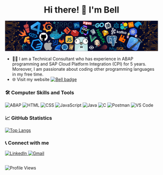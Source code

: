 <h1 align="center"> Hi there! 👋 I'm Bell </h1>
<img src="/src/cover_header.png">

- 👩‍💼 I am a Technical Consultant who has experience in ABAP programming and SAP Cloud Platform Integration (CPI) for 5 years. Moreover, I am passionate about coding other programming languages in my free time.</b>
- 🌐 Visit my website [![Bell badge](https://img.shields.io/badge/Click_Here-1572B6?style=plastic&logoColor=white)](https://bellaimsaard.github.io/myportfolio.github.io/)
<!---
BellAimsaard/BellAimsaard is a ✨ special ✨ repository because its `README.md` (this file) appears on your GitHub profile.
You can click the Preview link to take a look at your changes.
--->

### :hammer_and_wrench: Computer Skills and Tools
<div id="languages_and_tools">
  <img src="https://img.shields.io/badge/-ABAP-000?&logo=sap&logoColor=blue" alt="ABAP" height="30"/>
  <img src="https://img.shields.io/badge/-HTML5-000?&logo=html5&logoColor=E34F26" alt="HTML" height="30"/>
  <img src="https://img.shields.io/badge/-CSS3-000?&logo=css3&logoColor=1572B6" alt="CSS" height="30"/>
  <img src="https://img.shields.io/badge/-JavaScript-000?&logo=javascript&logoColor=F7DF1E" alt="JavaScript" height="30"/>
  <img src="https://custom-icon-badges.herokuapp.com/badge/-Java-000.svg?&logo=java&logoColor=8B0000" alt="Java" height="30"/> 
  <img src="https://img.shields.io/badge/C-000?&logo=c&logoColor=white" alt="C" height="30"/>
  <img src="https://img.shields.io/badge/-Postman-000?&logo=postman" alt="Postman" height="30"/>
  <img src="https://img.shields.io/badge/-VS%20Code-000?&logo=visual-studio-code&logoColor=blue" alt="VS Code" height="30"/>
</div>

### 📈 GitHub Statistics
[![Top Langs](https://github-readme-stats.vercel.app/api/top-langs/?username=bellaimsaard&layout=compact&theme=monokai)](https://github.com/bellaimsaard/github-readme-stats)

### :telephone_receiver: Connect with me
<div id="contact">
  <a href=https://www.linkedin.com/in/sawanee-aimsaard/">
    <img src="https://img.shields.io/badge/LinkedIn-blue?style=for-the-badge&logo=linkedin&logoColor=white" alt="LinkedIn"/>
  </a> 
  <a href="mailto:bellaimsaard@gmail.com">
     <img src="https://img.shields.io/badge/Gmail-red?style=for-the-badge&logo=gmail&logoColor=white" alt="Gmail"/>
  </a>
</div>
</br>
<p align="left"> <img src="https://komarev.com/ghpvc/?username=BellAimsaard" alt="Profile Views" /> </p>
